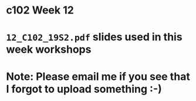 c102 Week 12
=====

  # `12_C102_19S2.pdf` slides used in this week workshops

  # **Note:** Please email me if you see that I forgot to upload something :-)
    

